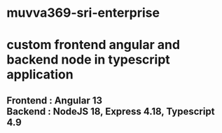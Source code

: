 # muvva369-sri-enterprise
<h1>custom frontend angular and backend node in typescript application</h1>

<h2>
Frontend : Angular 13
<br/>
Backend : NodeJS 18, Express 4.18, Typescript 4.9
</h2>


